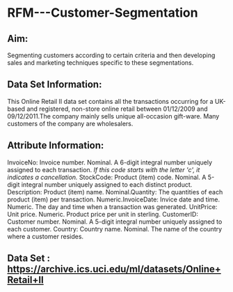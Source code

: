 # RFM---Customer-Segmentation

## Aim:
Segmenting customers according to certain criteria and then developing sales and marketing techniques specific to these segmentations.


## Data Set Information:
This Online Retail II data set contains all the transactions occurring for a UK-based and registered, non-store online retail between 01/12/2009 and 09/12/2011.The company mainly sells unique all-occasion gift-ware. Many customers of the company are wholesalers.


## Attribute Information:
InvoiceNo: Invoice number. Nominal. A 6-digit integral number uniquely assigned to each transaction. _If this code starts with the letter 'c', it indicates a cancellation._
StockCode: Product (item) code. Nominal. A 5-digit integral number uniquely assigned to each distinct product.
Description: Product (item) name. 
Nominal.Quantity: The quantities of each product (item) per transaction. 
Numeric.InvoiceDate: Invice date and time. Numeric. The day and time when a transaction was generated.
UnitPrice: Unit price. Numeric. Product price per unit in sterling.
CustomerID: Customer number. Nominal. A 5-digit integral number uniquely assigned to each customer.
Country: Country name. Nominal. The name of the country where a customer resides.


## Data Set : https://archive.ics.uci.edu/ml/datasets/Online+Retail+II
